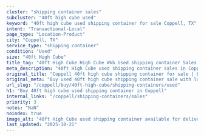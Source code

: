 ```yaml
---
cluster: "shipping container sales"
subcluster: "40ft high cube used"
keyword: "40ft high cube used shipping container for sale Coppell, TX"
intent: "Transactional-Local"
page_type: "Location-Product"
city: "Coppell, TX"
service_type: "shipping container"
condition: "Used"
size: "40ft High Cube"
title_tag: "40ft High Cube High Cube Wkb Used shipping container Sales in Coppell | LC Container"
meta_description: "40ft High Cube used shipping container sales in Coppell. High cube containers with extra height. Fast delivery, competitive pricing. Serving shipping containers area. Quote ID: CAI. Call (214) 524-4168 for your free quote today."
original_title: "Coppell 40ft high cube shipping container for sale | LC"
original_meta: "Buy used 40ft high cube shipping container sale with local delivery in Coppell, TX. LC Container — local Since 2003. Request a fast quote today."
url_slug: "/coppell/buy/40ft-high-cube/shipping-containers/used"
h1: "Buy 40ft high cube used shipping container in Coppell"
internal_links: "/coppell/shipping-containers/sales"
priority: 3
notes: "NaN"
noindex: true
image_alt: "40ft High Cube used shipping container available for delivery in Coppell"
last_updated: "2025-10-21"
---
```


<!-- TODO: Add unique city/inventory copy, images, and internal links here. -->
